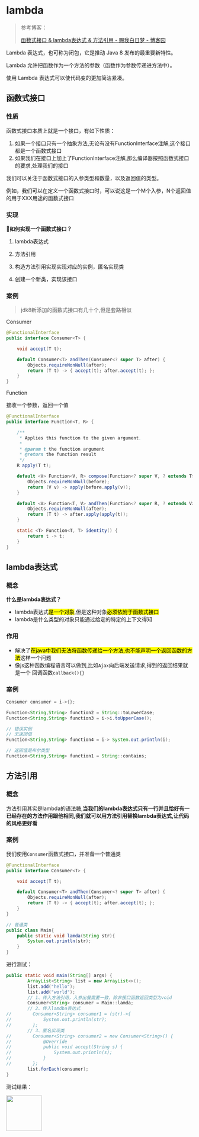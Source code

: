 # lambda

> 参考博客：
> 
> [函数式接口 &amp; lambda表达式 &amp; 方法引用 - 赐我白日梦 - 博客园](https://www.cnblogs.com/ZhuChangwu/p/11150567.html)

Lambda 表达式，也可称为闭包，它是推动 Java 8 发布的最重要新特性。

Lambda 允许把函数作为一个方法的参数（函数作为参数传递进方法中）。

使用 Lambda 表达式可以使代码变的更加简洁紧凑。

## 函数式接口

### 性质

函数式接口本质上就是一个接口，有如下性质：

1. 如果一个接口只有一个抽象方法,无论有没有FunctionInterface注解,这个接口都是一个函数式接口
2. 如果我们在接口上加上了FunctionInterface注解,那么编译器按照函数式接口的要求,处理我们的接口

我们可以关注于函数式接口的入参类型和数量，以及返回值的类型。

例如，我们可以在定义一个函数式接口时，可以说这是一个M个入参，N个返回值的用于XXX用途的函数式接口

### 实现

**如何实现一个函数式接口？**

1. lambda表达式

2. 方法引用

3. 构造方法引用实现实现对应的实例，匿名实现类

4. 创建一个新类，实现该接口

### 案例

> jdk8新添加的函数式接口有几十个,但是套路相似

Consumer

```java
@FunctionalInterface
public interface Consumer<T> {

    void accept(T t);

    default Consumer<T> andThen(Consumer<? super T> after) {
        Objects.requireNonNull(after);
        return (T t) -> { accept(t); after.accept(t); };
    }
}
```

Function

接收一个参数，返回一个值

```java
@FunctionalInterface
public interface Function<T, R> {

    /**
     * Applies this function to the given argument.
     *
     * @param t the function argument
     * @return the function result
     */
    R apply(T t);

    default <V> Function<V, R> compose(Function<? super V, ? extends T> before) {
        Objects.requireNonNull(before);
        return (V v) -> apply(before.apply(v));
    }

    default <V> Function<T, V> andThen(Function<? super R, ? extends V> after) {
        Objects.requireNonNull(after);
        return (T t) -> after.apply(apply(t));
    }

    static <T> Function<T, T> identity() {
        return t -> t;
    }
}
```

## lambda表达式

### 概念

**什么是lambda表达式？**

- lambda表达式<mark>是一个对象</mark>,但是这种对象<mark>必须依附于函数式接口</mark>
- lambda是什么类型的对象只能通过给定的特定的上下文得知

### 作用

- 解决了<mark>在java中我们无法将函数传递给一个方法,也不能声明一个返回函数的方法</mark>这样一个问题
- 像js这种函数编程语言可以做到,比如`Ajax`向后端发送请求,得到的返回结果就是一个 回调函数`callback(){}`

### 案例

```java
Consumer consumer = i->{};

Function<String,String> function2 = String::toLowerCase;
Function<String,String> function3 = i->i.toUpperCase();

// 错误实例
// 无返回值
Function<String,String> function4 = i-> System.out.println(i);

// 返回值是布尔类型
Function<String,String> function1 = String::contains;
```

## 方法引用

### 概念

方法引用其实是lambda的语法糖,**当我们的lambda表达式只有一行并且恰好有一已经存在的方法作用跟他相同,我们就可以用方法引用替换lambda表达式,让代码的风格更好看**

### 案例

我们使用`Consumer`函数式接口，并准备一个普通类

```java
@FunctionalInterface
public interface Consumer<T> {

    void accept(T t);

    default Consumer<T> andThen(Consumer<? super T> after) {
        Objects.requireNonNull(after);
        return (T t) -> { accept(t); after.accept(t); };
    }
}

// 普通类
public class Main{
    public static void lamda(String str){
        System.out.println(str);
    }
}
```

进行测试：

```java
public static void main(String[] args) {
        ArrayList<String> list = new ArrayList<>();
        list.add("hello");
        list.add("world");
        // 1、传入方法引用，入参出餐需要一致，除非接口函数返回类型为void
        Consumer<String> consumer = Main::lamda;
        // 2、传入lamdba表达式
//        Consumer<String> consumer1 = (str)->{
//            System.out.println(str);
//        };
        // 3、匿名实现类
//        Consumer<String> consumer2 = new Consumer<String>() {
//            @Override
//            public void accept(String s) {
//                System.out.println(s);
//            }
//        };
        list.forEach(consumer);
}
```

测试结果：

<img title="" src="file:///Users/bytedance/Library/Application%20Support/marktext/images/2022-05-04-13-22-37-image.png" alt="" width="96">
